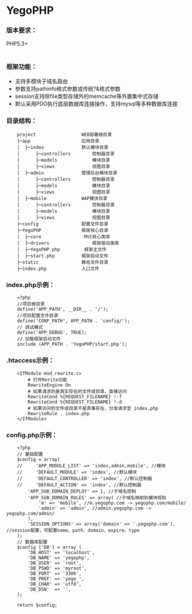 # YegoPHP
### 版本要求：
PHP5.3+ <br>
<br>
### 框架功能：
* 支持多模块子域名路由
* 参数支持pathinfo格式参数或传统?&格式参数
* session支持除file类型存储外的memcache等外置集中式存储
* 默认采用PDO执行底层数据库连接操作，支持mysql等多种数据库连接

### 目录结构：
		project                 WEB部署根目录
		├─app                   应用目录
		│  ├─index              默认模块目录
		│      ├─controllers        控制器目录
		│      ├─models             模块目录
		│      ├─views              视图目录
		│  ├─admin              管理后台模块目录
		│      ├─controllers        控制器目录
		│      ├─models             模块目录
		│      ├─views              视图目录
		│  ├─mobile             WAP模块目录
		│      ├─controllers        控制器目录
		│      ├─models             模块目录
		│      ├─views              视图目录
		├─config                配置文件目录
		├─YegoPHP               框架核心目录
		│  ├─core                MVC核心类库
		│  ├─drivers				框架驱动类库
		│  ├─YegoPHP.php         框架主文件
		│  ├─start.php         	框架启动文件
		├─static                静态文件目录
		├─index.php             入口文件


### index.php示例：
		<?php
		//项目根目录
		define('APP_PATH', __DIR__ . '/');
		//项目配置文件目录
		define('CONF_PATH', APP_PATH . 'config/');
		// 调试模式
		define('APP_DEBUG', TRUE);
		// 加载框架启动文件
		include (APP_PATH . 'YegoPHP/start.php');


### .htaccess示例：
		<IfModule mod_rewrite.c>
			# 打开Rerite功能
			RewriteEngine On
		    # 如果请求的是真实存在的文件或目录，直接访问
		    RewriteCond %{REQUEST_FILENAME} !-f
		    RewriteCond %{REQUEST_FILENAME} !-d
		    # 如果访问的文件或目录不是真事存在，分发请求至 index.php
		    RewriteRule . index.php
		</IfModule>


### config.php示例：
		<?php
		// 基础配置
		$config = array(
		//     'APP_MODULE_LIST' => 'index,admin,mobile', //模块
		//     'DEFAULT_MODULE' => 'index', //默认模块
		//     'DEFAULT_CONTROLLER' => 'index', //默认控制器
		//     'DEFAULT_ACTION' => 'index', //默认控制器
			'APP_SUB_DOMAIN_DEPLOY' => 1, //子域名控制
			'APP_SUB_DOMAIN_RULES' => array( //子域名映射到模块规则
				'm' => 'mobile', //m.yegophp.com -> yegophp.com/mobile/
			    'admin' => 'admin', //admin.yegophp.com -> yegophp.com/admin/
			),
		    'SESSION_OPTIONS' => array('domain' => '.yegophp.com'), //session配置，可配置name、path、domain、expire、type
		);
		// 数据库配置
		$config ['DB'] = array (
		    'DB_HOST' => 'localhost',
		    'DB_NAME' => 'yegophp',
		    'DB_USER' => 'root',
		    'DB_PSWD' => 'myroot',
		    'DB_PORT' => '3306',
		    'DB_PREF' => 'yego_',
		    'DB_CHAR' => 'utf8',
		    'DB_DSN'  => '',
		);
		
		return $config;


